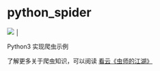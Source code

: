 # python_spider
![](https://visitor-badge.glitch.me/badge?page_id=learnhard-cn.python3_spiders)                                │

Python3 实现爬虫示例

了解更多关于爬虫知识，可以阅读 [看云《虫师的江湖》](https://www.kancloud.cn/zwker/python_spider/1870776)

